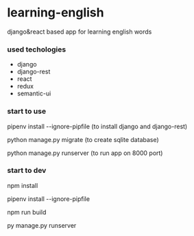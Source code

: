 # learning-english
 django&react based app for learning english words
### used techologies
* django
* django-rest
* react
* redux
* semantic-ui

 ### start to use
 
 pipenv install --ignore-pipfile (to install django and django-rest)
 
 python manage.py migrate (to create sqlite database)
 
 python manage.py runserver (to run app on 8000 port)
 
 
### start to dev

npm install

pipenv install --ignore-pipfile

npm run build

py manage.py runserver

